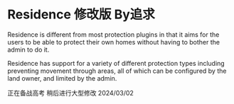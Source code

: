 # Residence  修改版 By追求

Residence is different from most protection plugins in that it aims for the users to be able to protect their own homes without having to bother the admin to do it. 

Residence has support for a variety of different protection types including preventing movement through areas, all of which can be configured by the land owner, and limited by the admin.

正在备战高考 稍后进行大型修改 2024/03/02

